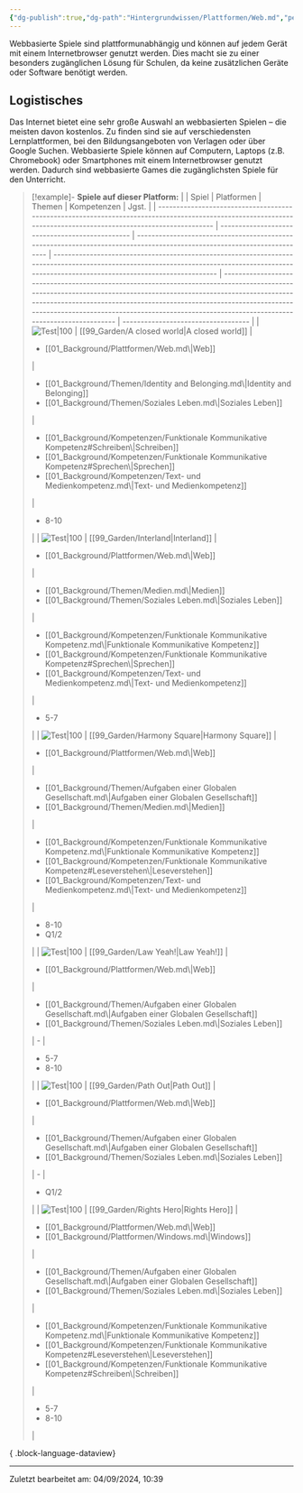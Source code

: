 ```yaml
---
{"dg-publish":true,"dg-path":"Hintergrundwissen/Plattformen/Web.md","permalink":"/hintergrundwissen/plattformen/web/","tags":["platform"],"noteIcon":"1"}
---
```


Webbasierte Spiele sind plattformunabhängig und können auf jedem Gerät mit einem Internetbrowser genutzt werden. Dies macht sie zu einer besonders zugänglichen Lösung für Schulen, da keine zusätzlichen Geräte oder Software benötigt werden.
## Logistisches
Das Internet bietet eine sehr große Auswahl an webbasierten Spielen – die meisten davon kostenlos. Zu finden sind sie auf verschiedensten Lernplattformen, bei den Bildungsangeboten von Verlagen oder über Google Suchen.
Webbasierte Spiele können auf Computern, Laptops (z.B. Chromebook) oder Smartphones mit einem Internetbrowser genutzt werden. Dadurch sind webbasierte Games die zugänglichsten Spiele für den Unterricht.

>[!example]- **Spiele auf dieser Platform:**
> |                                                                                                                                                                 | Spiel                                           | Platformen                                                                                                              | Themen                                                                                                                                                                                        | Kompetenzen                                                                                                                                                                                                                                                                                                                                | Jgst.                               |
> | --------------------------------------------------------------------------------------------------------------------------------------------------------------- | ----------------------------------------------- | ----------------------------------------------------------------------------------------------------------------------- | --------------------------------------------------------------------------------------------------------------------------------------------------------------------------------------------- | ------------------------------------------------------------------------------------------------------------------------------------------------------------------------------------------------------------------------------------------------------------------------------------------------------------------------------------------ | ----------------------------------- |
> | ![Test\|100](https://www.stiftung-digitale-spielekultur.de/app/uploads/2020/04/AClosedWorld-212x300.jpg)                                                        | [[99_Garden/A closed world\|A closed world]] | <ul><li>[[01_Background/Plattformen/Web.md\\|Web]]</li></ul>                                                            | <ul><li>[[01_Background/Themen/Identity and Belonging.md\\|Identity and Belonging]]</li><li>[[01_Background/Themen/Soziales Leben.md\\|Soziales Leben]]</li></ul>                             | <ul><li>[[01_Background/Kompetenzen/Funktionale Kommunikative Kompetenz#Schreiben\\|Schreiben]]</li><li>[[01_Background/Kompetenzen/Funktionale Kommunikative Kompetenz#Sprechen\\|Sprechen]]</li><li>[[01_Background/Kompetenzen/Text- und Medienkompetenz.md\\|Text- und Medienkompetenz]]</li></ul>                               | <ul><li>8-10</li></ul>              |
> | ![Test\|100](https://www.googlewatchblog.de/wp-content/uploads/be-internet-awesome-interland.jpg)                                                               | [[99_Garden/Interland\|Interland]]           | <ul><li>[[01_Background/Plattformen/Web.md\\|Web]]</li></ul>                                                            | <ul><li>[[01_Background/Themen/Medien.md\\|Medien]]</li><li>[[01_Background/Themen/Soziales Leben.md\\|Soziales Leben]]</li></ul>                                                             | <ul><li>[[01_Background/Kompetenzen/Funktionale Kommunikative Kompetenz.md\\|Funktionale Kommunikative Kompetenz]]</li><li>[[01_Background/Kompetenzen/Funktionale Kommunikative Kompetenz#Sprechen\\|Sprechen]]</li><li>[[01_Background/Kompetenzen/Text- und Medienkompetenz.md\\|Text- und Medienkompetenz]]</li></ul>               | <ul><li>5-7</li></ul>               |
> | ![Test\|100](https://games-im-unterricht.de/sites/default/files/styles/game_bild_cropped_480x270/public/spielbilder/Harmony%20Square%20Logo.PNG?itok=ueAAXUbs)  | [[99_Garden/Harmony Square\|Harmony Square]] | <ul><li>[[01_Background/Plattformen/Web.md\\|Web]]</li></ul>                                                            | <ul><li>[[01_Background/Themen/Aufgaben einer Globalen Gesellschaft.md\\|Aufgaben einer Globalen Gesellschaft]]</li><li>[[01_Background/Themen/Medien.md\\|Medien]]</li></ul>                 | <ul><li>[[01_Background/Kompetenzen/Funktionale Kommunikative Kompetenz.md\\|Funktionale Kommunikative Kompetenz]]</li><li>[[01_Background/Kompetenzen/Funktionale Kommunikative Kompetenz#Leseverstehen\\|Leseverstehen]]</li><li>[[01_Background/Kompetenzen/Text- und Medienkompetenz.md\\|Text- und Medienkompetenz]]</li></ul>     | <ul><li>8-10</li><li>Q1/2</li></ul> |
> | ![Test\|100](https://cdn.sheffield.ac.uk/sites/default/files/styles/two_thirds_2x/public/2025-04/Screenshot%202025-04-23%20at%2009.09.18.png.jpg?itok=VPSK4sUJ) | [[99_Garden/Law Yeah!\|Law Yeah!]]           | <ul><li>[[01_Background/Plattformen/Web.md\\|Web]]</li></ul>                                                            | <ul><li>[[01_Background/Themen/Aufgaben einer Globalen Gesellschaft.md\\|Aufgaben einer Globalen Gesellschaft]]</li><li>[[01_Background/Themen/Soziales Leben.md\\|Soziales Leben]]</li></ul> | \-                                                                                                                                                                                                                                                                                                                                         | <ul><li>5-7</li><li>8-10</li></ul>  |
> | ![Test\|100](https://www.stiftung-digitale-spielekultur.de/app/uploads/2022/06/Path_Out.png)                                                                    | [[99_Garden/Path Out\|Path Out]]             | <ul><li>[[01_Background/Plattformen/Web.md\\|Web]]</li></ul>                                                            | <ul><li>[[01_Background/Themen/Aufgaben einer Globalen Gesellschaft.md\\|Aufgaben einer Globalen Gesellschaft]]</li><li>[[01_Background/Themen/Soziales Leben.md\\|Soziales Leben]]</li></ul> | \-                                                                                                                                                                                                                                                                                                                                         | <ul><li>Q1/2</li></ul>              |
> | ![Test\|100](https://rightshero.eu/wp-content/uploads/2022/12/317944317_519280126921512_2755266459301388279_n.png)                                              | [[99_Garden/Rights Hero\|Rights Hero]]       | <ul><li>[[01_Background/Plattformen/Web.md\\|Web]]</li><li>[[01_Background/Plattformen/Windows.md\\|Windows]]</li></ul> | <ul><li>[[01_Background/Themen/Aufgaben einer Globalen Gesellschaft.md\\|Aufgaben einer Globalen Gesellschaft]]</li><li>[[01_Background/Themen/Soziales Leben.md\\|Soziales Leben]]</li></ul> | <ul><li>[[01_Background/Kompetenzen/Funktionale Kommunikative Kompetenz.md\\|Funktionale Kommunikative Kompetenz]]</li><li>[[01_Background/Kompetenzen/Funktionale Kommunikative Kompetenz#Leseverstehen\\|Leseverstehen]]</li><li>[[01_Background/Kompetenzen/Funktionale Kommunikative Kompetenz#Schreiben\\|Schreiben]]</li></ul> | <ul><li>5-7</li><li>8-10</li></ul>  |
> 
{ .block-language-dataview}

---
Zuletzt bearbeitet am: 04/09/2024, 10:39
